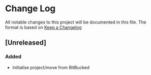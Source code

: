 # Change Log
All notable changes to this project will be documented in this file.
The format is based on [Keep a Changelog](http://keepachangelog.com/) 

## [Unreleased]

### Added
- Initialise project/move from BitBucked
